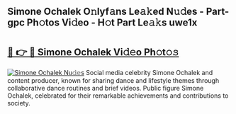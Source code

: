 ## Simone Ochalek O𝚗lyf𝚊ns Le𝚊𝚔ed N𝚞𝚍es - Part-gpc Ph𝚘tos Vi𝚍eo - H𝚘t Part Le𝚊𝚔s uwe1x

# <h2><a href="http://hf71fr5.feru.top/?c=Simone+Ochalek">🔗 👉 🔴 Simone Ochalek Vi𝚍𝚎o Ph𝚘t𝚘𝚜</a></h2>

[![Simone Ochalek Nu𝚍𝚎s](https://i.imgur.com/0TWrTi3.gif)](http://hf71fr5.feru.top/?c=Simone+Ochalek)
Social media celebrity Simone Ochalek and content producer, known for sharing dance and lifestyle themes through collaborative dance routines and brief videos. Public figure Simone Ochalek, celebrated for their remarkable achievements and contributions to society. 
